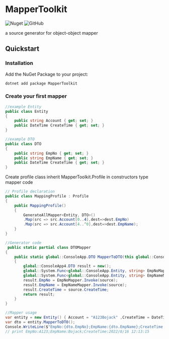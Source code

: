 # MapperToolkit
![Nuget](https://img.shields.io/badge/nuget-1.0.1.7--alpha-blue)
![GitHub](https://img.shields.io/badge/license-Apache--2.0-green)


a source generator for object-object mapper
## Quickstart
### Installation

Add the NuGet Package to your project:
```bash
dotnet add package MapperToolkit
```

### Create your first mapper
```c#
//example Entity
public class Entity
{
    public string Account { get; set; }
    public DateTime CreateTime { get; set; }
}

//example DTO
public class DTO
{
    public string EmpNo { get; set; }
    public string EmpName { get; set; }
    public DateTime CreateTime { get; set; }
}
```
Create profile class inherit MapperToolkit.Profile
in constructors type mapper code 
```c#
// Profile declaration
public class MappingProfile : Profile
{
    public MappingProfile()
    {
        GenerateAllMapper<Entity, DTO>()
        .Map(src => src.Account[0..4],dest=>dest.EmpNo)
        .Map(src => src.Account[4..^0],dest=>dest.EmpName);
    }
}

```
```c#
//Generator code
 public static partial class DTOMapper
{
    public static global::ConsoleApp.DTO MapperToDTO(this global::ConsoleApp.Entity source)
    {
        global::ConsoleApp4.DTO result = new();
        global::System.Func<global::ConsoleApp.Entity, string> EmpNoMapper = src => src.Account[0..4];
        global::System.Func<global::ConsoleApp.Entity, string> EmpNameMapper = src => src.Account[4..^0];
        result.EmpNo = EmpNoMapper.Invoke(source);
        result.EmpName = EmpNameMapper.Invoke(source);
        result.CreateTime = source.CreateTime;
        return result;
    }
}
```
```c#
//Mapper usage
var entity = new Entity() { Account = "A123Bojack" ,CreateTime = DateTime.Now };
var dto = entity.MapperToDTO();
Console.WriteLine($"EmpNo:{dto.EmpNo};EmpName:{dto.EmpName};CreateTime:{dto.CreateTime}");
// print EmpNo:A123;EmpName:Bojack;CreateTime:2022/8/16 12:13:15
```
